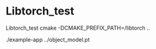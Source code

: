 # Libtorch_test
Libtorch_test
 cmake -DCMAKE_PREFIX_PATH=/libtorch ..
 
./example-app ../object_model.pt
